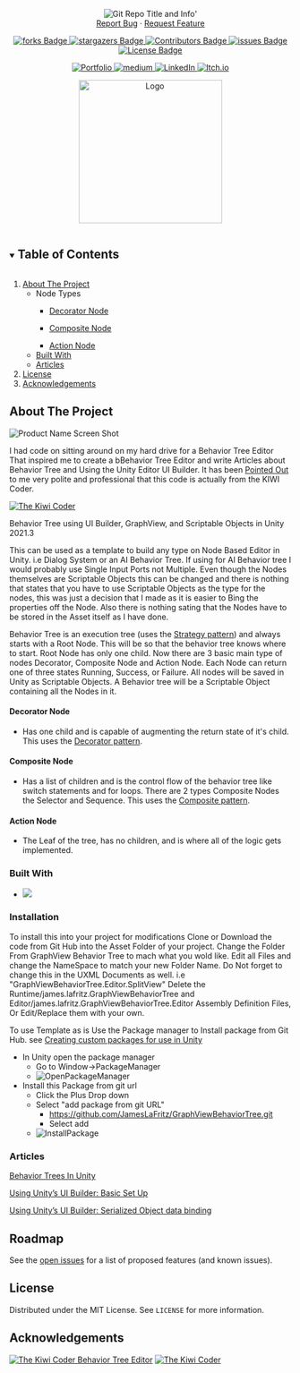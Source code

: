 <!-- Header -->
<!--<h3 align="center">Project Title</h3>-->
<!--<h2 align="center">Project Description</h2>-->

<p align="center">
	<img src ="https://github-readme-stats-jameslafritz.vercel.app/api/pin?username=JamesLaFritz&repo=GraphViewBehaviorTree&theme=react" alt="Git Repo Title and Info" title="Repo Info"/>'
	<br />
	<a href="https://github.com/JamesLaFritz/GraphViewBehaviorTree/issues">Report Bug</a>
        ·
        <a href="https://github.com/JamesLaFritz/GraphViewBehaviorTree/issues">Request Feature</a>
</p>

<!-- PROJECT SHIELDS -->
<p align="center">
  <a href="https://github.com/JamesLafritz/GraphViewBehaviorTree/graphs/contributors">
	  <img src="https://img.shields.io/github/contributors/JamesLafritz/GraphViewBehaviorTree.svg?style=for-the-badge" title="forks Badge" alt="forks Badge"/>
  </a>
  <a href="https://img.shields.io/github/forks/JamesLafritz/GraphViewBehaviorTree.svg?style=for-the-badge">
	  <img src="https://img.shields.io/github/forks/JamesLafritz/GraphViewBehaviorTree.svg?style=for-the-badge" title="stargazers Badge" alt="stargazers Badge"/>
  </a>
  <a href="https://github.com/JamesLafritz/GraphViewBehaviorTree/stargazers">
	  <img src="https://img.shields.io/github/stars/JamesLafritz/GraphViewBehaviorTree.svg?style=for-the-badge" title="Contributors Badge" alt="Contributors Badge"/>
  </a>
  <a href="https://github.com/JamesLafritz/GraphViewBehaviorTree/issues">
	  <img src="https://img.shields.io/github/issues/JamesLafritz/GraphViewBehaviorTree.svg?style=for-the-badge" title="issues Badge" alt="issues Badge"/>
  </a>
  <a href="https://img.shields.io/github/license/JamesLafritz/GraphViewBehaviorTree.svg?style=for-the-badge">
	  <img src="https://img.shields.io/github/license/JamesLafritz/GraphViewBehaviorTree.svg?style=for-the-badge" title="License Badge" alt="License Badge"/>
  </a>
</p>

<!-- Links -->
<p align="center">
  <a href="https://jameslafritz.intensive.gamedevhq.com/">
	  <img src="https://img.shields.io/badge/Portfolio-21759B?style=for-the-badge&logo=wordpress&logoColor=white" title="Portfolio Badge" alt="Portfolio"/>
  </a>
  <a href="https://ktmarine1999.medium.com/">
	  <img src="https://img.shields.io/badge/Articles-000000?style=for-the-badge&logo=medium&logoColor=white" title="medium Badge" alt="medium"/>
  </a>
  <a href="https://www.linkedin.com/in/james-lafritz/">
	  <img src="https://img.shields.io/badge/LinkedIn-0A66C2?style=for-the-badge&logo=linkedin&logoColor=white" title="LinkedIn Badge" alt="LinkedIn"/>
  </a> 
  <a href="https://ktmarine1999.itch.io/">
	  <img src="https://img.shields.io/badge/Itch-fa5c5c.svg?style=for-the-badge&logo=Itch.io&logoColor=white" title="Itch.io Badge" alt="Itch.io"/>
  </a> 
</p>


<!-- PROJECT LOGO -->
<p align="center">
  <a href="https://github.com/JamesLaFritz/GraphViewBehaviorTree">
    <img src="../Images/Logo.png" alt="Logo" width="256"/>
  </a>
</p>

<!-- TABLE OF CONTENTS -->
<details open="open">
  <summary><h2 style="display: inline-block">Table of Contents</h2></summary>
  <ol>
    <li>
      <a href="#about-the-project">About The Project</a>
        <ul>
            <li> Node Types </li>
            <ul>
                <li><a href="#decorator-node">Decorator Node</a></li>
            </ul>
            <ul>
                <li><a href="#composite-node">Composite Node</a></li>
            </ul>
	        <ul>
                <li><a href="#action-node">Action Node</a></li>
            </ul>
        </ul>
	    <ul>
            <li><a href="#built-with">Built With</a></li>
        </ul>
        <ul>
            <li><a href="#articles">Articles</a></li>
        </ul>
    </li>
    <li><a href="#license">License</a></li>
    <li><a href="#acknowledgements">Acknowledgements</a></li>
  </ol>
</details>



<!-- ABOUT THE PROJECT -->
## About The Project

![Product Name Screen Shot](../Images/ScreenShot.gif)

I had code on sitting around on my hard drive for a Behavior Tree Editor That inspired me to create a bBehavior Tree Editor and write Articles about Behavior Tree and Using the Unity Editor UI Builder.
It has been [Pointed Out](https://github.com/JamesLaFritz/GraphViewBehaviorTree/issues/1) to me very polite and professional that this code is actually from the KIWI Coder.

[![The Kiwi Coder](https://thekiwicoder.com/wp-content/uploads/2020/02/site_logo.png)](https://thekiwicoder.com/)

Behavior Tree using UI Builder, GraphView, and Scriptable Objects in Unity 2021.3

This can be used as a template to build any type on Node Based Editor in Unity. i.e Dialog System or an AI Behavior Tree.
If using for AI Behavior tree I would probably use Single Input Ports not Multiple.
Even though the Nodes themselves are Scriptable Objects this can be changed and there is nothing that states that you have to use Scriptable Objects as the type for the nodes, this was just a decision that I made as it is easier to Bing the properties off the Node. 
Also there is nothing sating that the Nodes have to be stored in the Asset itself as I have done. 

Behavior Tree is an execution tree (uses the [Strategy pattern](https://blog.devgenius.io/strategy-pattern-in-unity-b82065aaa969)) and always starts with a Root Node. This will be so
that the behavior tree knows where to start. Root Node has only one child. Now there are 3 basic main type of nodes
Decorator, Composite Node and Action Node.
Each Node can return one of three states Running, Success, or Failure.
All nodes will be saved in Unity as Scriptable Objects. A Behavior tree will be a Scriptable Object containing all the
Nodes in it.

#### Decorator Node
* Has one child and is capable of augmenting the return state of it's child. This uses the [Decorator
pattern](https://blog.devgenius.io/the-decorator-pattern-in-unity-6791ab10b64).

#### Composite Node
* Has a list of children and is the control flow of the behavior tree like switch statements and for
loops. There are 2 types Composite Nodes the Selector and Sequence. This uses the [Composite pattern](https://blog.devgenius.io/composite-pattern-in-unity-fc90e60c946f).

#### Action Node
* The Leaf of the tree, has no children, and is where all of the logic gets implemented.


### Built With

* <a href="https://www.linkedin.com/in/james-lafritz/"><img src="https://img.shields.io/badge/Unity-100000?style=for-the-badge&logo=unity&logoColor=white"/></a>

<!-- Installation -->
### Installation
To install this into your project for modifications
Clone or Download the code from Git Hub into the Asset Folder of your project.
Change the Folder From GraphView Behavior Tree to mach what you wold like.
Edit all Files and change the NameSpace to match your new Folder Name. Do Not forget to change this in the UXML Documents as well. i.e "GraphViewBehaviorTree.Editor.SplitView"
Delete the Runtime/james.lafritz.GraphViewBehaviorTree and Editor/james.lafritz.GraphViewBehaviorTree.Editor Assembly Definition Files, Or Edit/Replace them with your own.

To use Template as is Use the Package manager to Install package from Git Hub. 
see [Creating custom packages for use in Unity](https://blog.devgenius.io/creating-custom-packages-for-use-in-unity-7dfbaa49e4b4)

* In Unity open the package manager
    * Go to Window->PackageManager
    * ![OpenPackageManager](../Images/OpenPackageManager.gif)
* Install this Package from git url
    * Click the Plus Drop down
    * Select "add package from git URL"
        * https://github.com/JamesLaFritz/GraphViewBehaviorTree.git
        * Select add
    * ![InstallPackage](../Images/InstallPackage.gif)

<!-- Articles -->
### Articles

[Behavior Trees In Unity](https://ktmarine1999.medium.com/behavior-trees-in-unity-20a738b5508c)

[Using Unity’s UI Builder: Basic Set Up](https://blog.devgenius.io/using-unitys-ui-builder-a86faf17bf27)

[Using Unity’s UI Builder: Serialized Object data binding](https://blog.devgenius.io/using-unitys-ui-builder-bc058e1c7d17)

[]()

[]()

[]()

[]()



<!-- ROADMAP -->
## Roadmap

See the [open issues](https://github.com/JamesLaFritz/GraphViewBehaviorTree/issues) for a list of proposed features (and known issues).



<!-- LICENSE -->
## License

Distributed under the MIT License. See `LICENSE` for more information.


<!-- ACKNOWLEDGEMENTS -->
## Acknowledgements

[![The Kiwi Coder Behavior Tree Editor](https://thekiwicoder.com/wp-content/uploads/2021/07/behaviour_tree-2.jpg)](https://thekiwicoder.com/behaviour-tree-editor/)
[![The Kiwi Coder](https://thekiwicoder.com/wp-content/uploads/2020/02/site_logo.png)](https://thekiwicoder.com/)


<!--
Repo Card Exclusive Options:
    show_owner - Show the repo's owner name (boolean)

Common Options:
    title_color - Card's title color (hex color)
    text_color - Body text color (hex color)
    icon_color - Icons color if available (hex color)
    border_color - Card's border color (hex color). (Does not apply when hide_border is enabled)
    bg_color - Card's background color (hex color) or a gradient in the form of angle,start,end
    hide_border - Hides the card's border (boolean)
    theme - name of the theme, choose from all available themes
    cache_seconds - set the cache header manually (min: 1800, max: 86400)
    locale - set the language in the card (e.g. cn, de, es, etc.)
    border_radius - Corner rounding on the card_
Gradient in bg_color

You can provide multiple comma-separated values in bg_color option to render a gradient, the format of the gradient is :-

&bg_color=DEG,COLOR1,COLOR2,COLOR3...COLOR10

Avaliable Repo Card Themes
default_repocard
dark
radical
merko
gruvbox
tokyonight
onedark
cobalt
synthwave
highcontrast
dracula
prussian
monokai
vue
vue-dark
shades-of-purple
nightowl
buefy
blue-green
algolia
great-gatsby
darcula
bear
solarized-dark
solarized-light
chartreuse-dark
nord
gotham
material-palenight
graywhite
vision-friendly-dark
ayu-mirage
midnight-purple
calm
flag-india
omni
react
jolly
maroongold
yeblu
blueberry
slateorange
kacho_ga
outrun
-->

